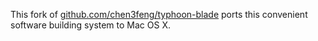 This fork of [github.com/chen3feng/typhoon-blade](https://github.com/chen3feng/typhoon-blade) ports this convenient software building system to Mac OS X.  
